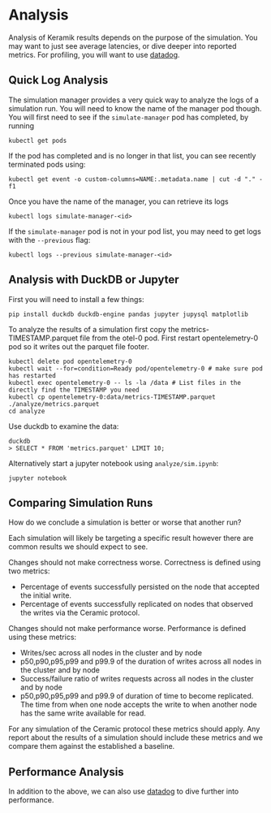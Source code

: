 # Analysis

Analysis of Keramik results depends on the purpose of the simulation. You may want to just see average latencies, or dive
deeper into reported metrics. For profiling, you will want to use [datadog](./datadog.md).

## Quick Log Analysis
The simulation manager provides a very quick way to analyze the logs of a simulation run. You will need to know the name
of the manager pod though. You will first need to see if the `simulate-manager` pod has completed, by running

    kubectl get pods

If the pod has completed and is no longer in that list, you can see recently terminated pods using:

    kubectl get event -o custom-columns=NAME:.metadata.name | cut -d "." -f1

Once you have the name of the manager, you can retrieve its logs

    kubectl logs simulate-manager-<id>

If the `simulate-manager` pod is not in your pod list, you may need to get logs with the `--previous` flag:

    kubectl logs --previous simulate-manager-<id>

## Analysis with DuckDB or Jupyter

First you will need to install a few things:

    pip install duckdb duckdb-engine pandas jupyter jupysql matplotlib

To analyze the results of a simulation first copy the metrics-TIMESTAMP.parquet file from the otel-0 pod.
First restart opentelemetry-0 pod so it writes out the parquet file footer.

    kubectl delete pod opentelemetry-0
    kubectl wait --for=condition=Ready pod/opentelemetry-0 # make sure pod has restarted
    kubectl exec opentelemetry-0 -- ls -la /data # List files in the directly find the TIMESTAMP you need
    kubectl cp opentelemetry-0:data/metrics-TIMESTAMP.parquet ./analyze/metrics.parquet
    cd analyze

Use duckdb to examine the data:

    duckdb
    > SELECT * FROM 'metrics.parquet' LIMIT 10;

Alternatively start a jupyter notebook using `analyze/sim.ipynb`:

    jupyter notebook

## Comparing Simulation Runs

How do we conclude a simulation is better or worse that another run?

Each simulation will likely be targeting a specific result however there are common results we should expect to see.

Changes should not make correctness worse. Correctness is defined using two metrics:

- Percentage of events successfully persisted on the node that accepted the initial write.
- Percentage of events successfully replicated on nodes that observed the writes via the Ceramic protocol.


Changes should not make performance worse. Performance is defined using these metrics:

- Writes/sec across all nodes in the cluster and by node
- p50,p90,p95,p99 and p99.9 of the duration of writes across all nodes in the cluster and by node
- Success/failure ratio of writes requests across all nodes in the cluster and by node
- p50,p90,p95,p99 and p99.9 of duration of time to become replicated. The time from when one node accepts the write to when another node has the same write available for read.


For any simulation of the Ceramic protocol these metrics should apply. Any report about the results of a simulation should include these metrics and we compare them against the established a baseline.

## Performance Analysis

In addition to the above, we can also use [datadog](./datadog.md) to dive further into performance.
